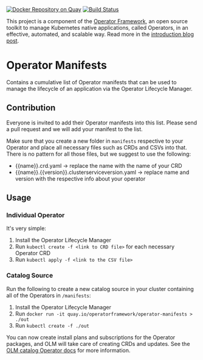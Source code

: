 [![Docker Repository on Quay](https://quay.io/repository/operatorframework/operator-manifests/status?token=ac6092db-69a1-4355-a982-555194dd2a88 "Docker Repository on Quay")](https://quay.io/repository/operatorframework/operator-manifests)
[![Build Status](https://travis-ci.com/operator-framework/operator-manifests.svg?branch=master)](https://travis-ci.com/operator-framework/operator-manifests)

This project is a component of the [Operator Framework](https://github.com/operator-framework), an open source toolkit to manage Kubernetes native applications, called Operators, in an effective, automated, and scalable way. Read more in the [introduction blog post](https://coreos.com/blog/introducing-operator-framework).

# Operator Manifests

Contains a cumulative list of Operator manifests that can be used to manage the lifecycle of an application via the Operator Lifecycle Manager.

## Contribution

Everyone is invited to add their Operator manifests into this list. Please send a pull request and we will add your manifest to the list.

Make sure that you create a new folder in `manifests` respective to your Operator and place all necessary files such as CRDs and CSVs into that. There is no pattern for all those files, but we suggest to use the following:
* {{name}}.crd.yaml -> replace the name with the name of your CRD
* {{name}}.{{version}}.clusterserviceversion.yaml -> replace name and version with the respective info about your operator

## Usage

### Individual Operator

It's very simple:

1. Install the Operator Lifecycle Manager
2. Run `kubectl create -f <link to CRD file>` for each necessary Operator CRD
2. Run `kubectl apply -f <link to the CSV file>`

### Catalog Source

Run the following to create a new catalog source in your cluster containing all of the Operators in `/manifests`:

1. Install the Operator Lifecycle Manager
2. Run `docker run -it quay.io/operatorframework/operator-manifests > ./out`
3. Run `kubectl create -f ./out`

You can now create install plans and subscriptions for the Operator packages, and OLM will take care of creating CRDs and updates. See the [OLM catalog Operator docs](https://github.com/operator-framework/operator-lifecycle-manager/blob/master/doc/design/architecture.md#catalog-operator) for more information.
